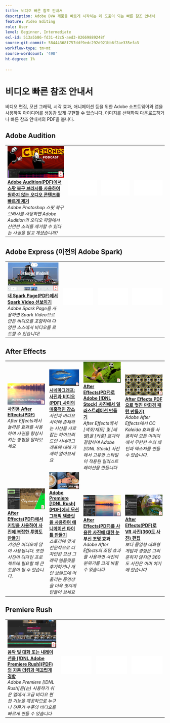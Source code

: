 ```yaml
---
title: 비디오 빠른 참조 안내서
description: Adobe DVA 제품을 빠르게 시작하는 데 도움이 되는 빠른 참조 안내서
feature: Video Editing
role: User
level: Beginner, Intermediate
exl-id: 513a5b86-fd31-42c5-aed3-82669889248f
source-git-commit: 58444368f757ddf9edc292d921bb6f2ae335efa3
workflow-type: tm+mt
source-wordcount: '498'
ht-degree: 1%

---
```


# 비디오 빠른 참조 안내서

비디오 편집, 모션 그래픽, 시각 효과, 애니메이션 등을 위한 Adobe 소프트웨어와 앱을 사용하여 아이디어를 생동감 있게 구현할 수 있습니다. 이미지를 선택하여 다운로드하거나 빠른 참조 안내서의 PDF을 봅니다.

## Adobe Audition

<table>
<tr>
   <td>
      <a href="assets/QuicklyRemoveUnwantedAudioContentwiththeSpotHealingBrushinAdobeAudition.pdf" target="_blank">
         <img alt="Adobe Audition의 스팟 복구 브러시를 사용하여 원하지 않는 오디오 콘텐츠를 빠르게 제거합니다." src="assets/QuicklyRemoveUnwantedAudioContentwiththeSpotHealingBrushinAdobeAudition.jpg" />
      </a>
      <div>
      <a href="assets/QuicklyRemoveUnwantedAudioContentwiththeSpotHealingBrushinAdobeAudition.pdf" target="_blank"><strong>Adobe Audition(PDF)에서 스팟 복구 브러시를 사용하여 원하지 않는 오디오 콘텐츠를 빠르게 제거</strong></a>
      </div>
      <em>Adobe Photoshop 스팟 복구 브러시를 사용하면 Adobe Audition의 오디오 파일에서 산만한 소리를 제거할 수 있다는 사실을 알고 계셨습니까?</em>
      <br>
  </td>
  <td>
    <img alt="스페이서" src="../assets/Whitespacer.png" />
    <div>
    <br>
  </td>
  <td>
    <img alt="스페이서" src="../assets/Whitespacer.png" />
    <div>
    <br>
  </td>
  <td>
    <img alt="스페이서" src="../assets/Whitespacer.png" />
    <div>
    <br>
  </td>
</tr>
</table>

## Adobe Express (이전의 Adobe Spark)

<table>
<tr>
<td>
   <a href="assets/ShowcaseyourSparkVideoinyourSparkPage.pdf" target="_blank">
      <img alt="내 Spark Page에 Spark Video 전시" src="assets/ShowcaseyourSparkVideoinyourSparkPage.jpg" />
   </a>
    <div>
   <a href="assets/ShowcaseyourSparkVideoinyourSparkPage.pdf" target="_blank"><strong>내 Spark Page(PDF)에서 Spark Video 선보이기</strong></a>
    </div>
    <em>Adobe Spark Page을 사용하면 Spark Video으로 만든 비디오를 포함하여 다양한 소스에서 비디오를 로드할 수 있습니다!</em>
    <br>
  </td>
  <td>
    <img alt="스페이서" src="../assets/Whitespacer.png" />
    <div>
    <br>
  </td>
  <td>
    <img alt="스페이서" src="../assets/Whitespacer.png" />
    <div>
    <br>
  </td>
  <td>
    <img alt="스페이서" src="../assets/Whitespacer.png" />
    <div>
    <br>
  </td>
</tr>
</table>

## After Effects

<table>
<tr>
 <td>
   <a href="assets/AfterEffectsforPhotography.pdf" target="_blank">
      <img alt="포토그래피용 After Effects" src="assets/AfterEffectsforPhotography.jpg" />
   </a>
    <div>
   <a href="assets/AfterEffectsforPhotography.pdf" target="_blank"><strong>사진용 After Effects(PDF)</strong></a>
    </div>
    <em>After Effects에서 놀라운 효과를 사용하여 사진을 향상시키는 방법을 알아보세요</em>
    <br>
  </td>
  <td>
   <a href="assets/CinemagraphsTheMesmerizingPlaceBetweenaPhotoandaVideo.pdf" target="_blank">
      <img alt="시네마그래프: 사진과 비디오 사이의 매혹적인 장소" src="assets/CinemagraphsTheMesmerizingPlaceBetweenaPhotoandaVideo.jpg" />
   </a>
    <div>
   <a href="assets/CinemagraphsTheMesmerizingPlaceBetweenaPhotoandaVideo.pdf" target="_blank"><strong>시네마그래프: 사진과 비디오(PDF) 사이의 매혹적인 장소</strong></a>
    </div>
    <em>사진과 비디오 사이에 존재하는 시선을 사로잡는 하이브리드인 시네마그래프에 대해 자세히 알아보세요</em>
    <br>
  </td>
  <td>
   <a href="assets/CreateanIllustrationfromanAdobeStockPhotowithAfterEffects.pdf" target="_blank">
      <img alt="After Effects으로 Adobe [!DNL Stock] 사진에서 일러스트레이션 만들기" src="assets/CreateanIllustrationfromanAdobeStockPhotowithAfterEffects.jpg" />
   </a>
    <div>
   <a href="assets/CreateanIllustrationfromanAdobeStockPhotowithAfterEffects.pdf" target="_blank"><strong>After Effects(PDF)로 Adobe [!DNL Stock] 사진에서 일러스트레이션 만들기</strong></a>
    </div>
    <em>After Effects에서 [색조/채도] 및 [레벨]을 [카툰] 효과와 결합하여 Adobe [!DNL Stock] 사진에서 고유한 스타일이 적용된 일러스트레이션을 만듭니다</em>
    <br>
  </td>
   <td>
   <a href="assets/CreateBeautifulKaleidoscopePatternswithAfterEffects.pdf" target="_blank">
      <img alt="After Effects으로 세련된 만화경 패턴 만들기" src="assets/CreateBeautifulKaleidoscopePatternswithAfterEffects.jpg" />
   </a>
    <div>
   <a href="assets/CreateBeautifulKaleidoscopePatternswithAfterEffects.pdf" target="_blank"><strong>After Effects PDF으로 멋진 만화경 패턴 만들기)</strong></a>
    </div>
    <em>Adobe After Effects에서 CC Kaleida 효과를 사용하여 모든 이미지에서 무한한 수의 패턴과 텍스처를 만들 수 있습니다.</em>
    <br>
  </td>
</tr>
<tr>
<td>
   <a href="assets/CreateIntricateTransparencyinyourPhotographswithKeyinginAfterEffects.pdf" target="_blank">
      <img alt="After Effects에서 Keying을 사용하여 사진의 복잡한 투명도 만들기" src="assets/CreateIntricateTransparencyinyourPhotographswithKeyinginAfterEffects.jpg" />
   </a>
    <div>
   <a href="assets/CreateIntricateTransparencyinyourPhotographswithKeyinginAfterEffects.pdf" target="_blank"><strong>After Effects(PDF)에서 키잉을 사용하여 사진에 복잡한 투명도 만들기</strong></a>
    </div>
    <em>키잉은 비디오에 많이 사용됩니다. 또한 사진이 디자인 프로젝트에 필요할 때 큰 도움이 될 수 있습니다.</em>
    <br>
  </td>
 <td>
   <a href="assets/CreateAnimatedTitlesUsingMotionGraphicsTemplatesinAdobePremiereRush.pdf" target="_blank">
      <img alt="Adobe Premiere에서 모션 그래픽 템플릿을 사용하여 애니메이션 타이틀 만들기 [!DNL Rush]" src="assets/CreateAnimatedTitlesUsingMotionGraphicsTemplatesinAdobePremiereRush.jpg" />
   </a>
    <div>
   <a href="assets/CreateAnimatedTitlesUsingMotionGraphicsTemplatesinAdobePremiereRush.pdf" target="_blank"><strong>Adobe Premiere [!DNL Rush](PDF)에서 모션 그래픽 템플릿을 사용하여 애니메이션 타이틀 만들기</strong></a>
    </div>
    <em>스토리에 맞게 전문적으로 디자인된 모션 그래픽 템플릿을 추가하거나 개인 브랜드에 어울리는 동영상을 더욱 멋지게 만들어 보세요</em>
    <br>
  </td>
  <td>
      <a href="assets/DazzlingLightEffectsforPhotographywithAfterEffects.pdf" target="_blank">
         <img alt="After Effects을 사용한 사진에 대한 눈부신 조명 효과" src="assets/DazzlingLightEffectsforPhotographywithAfterEffects.jpg" />
      </a>
      <div>
      <a href="assets/DazzlingLightEffectsforPhotographywithAfterEffects.pdf" target="_blank"><strong>After Effects(PDF)를 사용한 사진에 대한 눈부신 조명 효과</strong></a>
      </div>
      <em>Adobe After Effects의 조명 효과를 사용하면 사진의 분위기를 크게 바꿀 수 있습니다</em>
      <br>
  </td>
  <td>
      <a href="assets/EditingVRPhotography360photoswithAfterEffects.pdf" target="_blank">
         <img alt="After Effects으로 VR 사진 편집(360도 사진)" src="assets/EditingVRPhotography360photoswithAfterEffects.jpg" />
      </a>
      <div>
      <a href="assets/EditingVRPhotography360photoswithAfterEffects.pdf" target="_blank"><strong>After Effects(PDF)로 VR 사진(360도 사진) 편집</strong></a>
      </div>
      <em>보다 몰입형 대화형 게임과 경험은 그리 흔하지 않지만 360도 사진은 이미 여기에 있습니다</em>
      <br>
  </td>
</tr>
</table>

## Premiere Rush

<table>
<tr>
   <td>
      <a href="assets/SmoothlyCombineMusicandDialogueorNarrationwithAutoduckinginAdobePremiereRush.pdf" target="_blank">
         <img alt="Adobe Premiere에서 자동 더킹으로 음악과 대화 또는 내레이션을 매끄럽게 결합 [!DNL Rush]" src="assets/SmoothlyCombineMusicandDialogueorNarrationwithAutoduckinginAdobePremiereRush.jpg" />
      </a>
      <div>
      <a href="assets/SmoothlyCombineMusicandDialogueorNarrationwithAutoduckinginAdobePremiereRush.pdf" target="_blank"><strong>음악 및 대화 또는 내레이션을 [!DNL Adobe Premiere Rush](PDF)의 자동 더킹과 매끄럽게 결합</strong></a>
      </div>
      <em>Adobe Premiere [!DNL Rush]은(는) 사용하기 쉬운 앱에서 고급 비디오 편집 기능을 제공하므로 누구나 전문가 수준의 비디오를 빠르게 만들 수 있습니다</em>
      <br>
  </td>
  <td>
    <img alt="스페이서" src="../assets/Whitespacer.png" />
    <div>
    <br>
  </td>
  <td>
    <img alt="스페이서" src="../assets/Whitespacer.png" />
    <div>
    <br>
  </td>
  <td>
    <img alt="스페이서" src="../assets/Whitespacer.png" />
    <div>
    <br>
  </td>
</tr>
</table>
